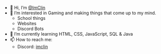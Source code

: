 - 👋 Hi, I’m [@ImClin](https://github.com/ImClin/)
- 👀 I’m interested in Gaming and making things that come up to my mind.
  - School things
  - Websites
  - Discord Bots
- 🌱 I’m currently learning HTML, CSS, JavaScript, SQL & Java
- 📫 How to reach me:
  - Discord: [imclin](https://discordapp.com/users/866047772980805652/)
